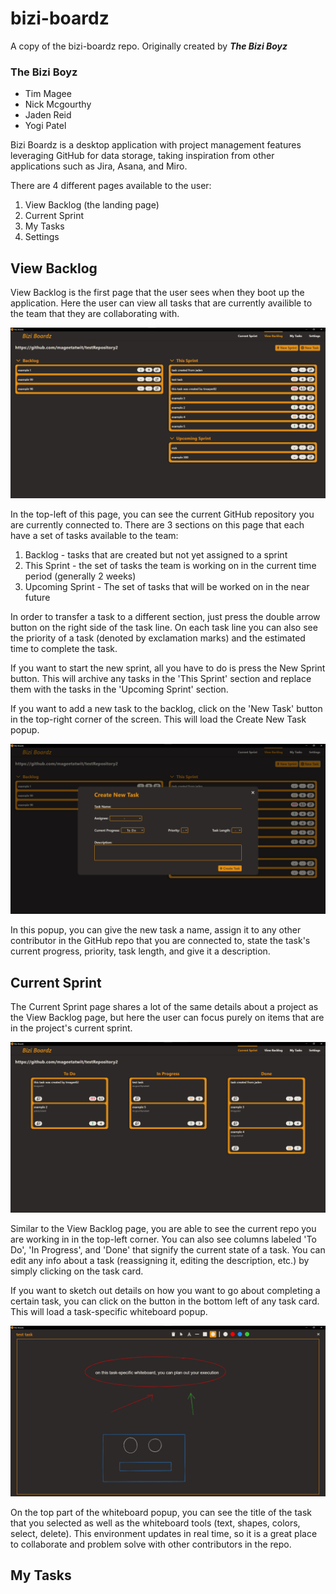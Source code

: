 # bizi-boardz
A copy of the bizi-boardz repo. Originally created by ***The Bizi Boyz***

### The Bizi Boyz
- Tim Magee 
- Nick Mcgourthy
- Jaden Reid
- Yogi Patel

Bizi Boardz is a desktop application with project management features leveraging GitHub for data storage, taking inspiration from other applications such as Jira, Asana, and Miro. 

There are 4 different pages available to the user: 
1. View Backlog (the landing page)
2. Current Sprint
3. My Tasks
4. Settings

## View Backlog
View Backlog is the first page that the user sees when they boot up the application. Here the user can view all tasks that are currently availible to the team that they are collaborating with.

![View Backlog page](img/view_backlog.png)

In the top-left of this page, you can see the current GitHub repository you are currently connected to. There are 3 sections on this page that each have a set of tasks available to the team:
1. Backlog - tasks that are created but not yet assigned to a sprint
2. This Sprint - the set of tasks the team is working on in the current time period (generally 2 weeks)
3. Upcoming Sprint - The set of tasks that will be worked on in the near future

In order to transfer a task to a different section, just press the double arrow button on the right side of the task line. On each task line you can also see the priority of a task (denoted by exclamation marks) and the estimated time to complete the task.

If you want to start the new sprint, all you have to do is press the New Sprint button. This will archive any tasks in the 'This Sprint' section and replace them with the tasks in the 'Upcoming Sprint' section.

If you want to add a new task to the backlog, click on the 'New Task' button in the top-right corner of the screen. This will load the Create New Task popup.

![Create New Task popup](img/create_new_task.png)

In this popup, you can give the new task a name, assign it to any other contributor in the GitHub repo that you are connected to, state the task's current progress, priority, task length, and give it a description.

## Current Sprint
The Current Sprint page shares a lot of the same details about a project as the View Backlog page, but here the user can focus purely on items that are in the project's current sprint.

![Current Sprint page](img/current_sprint.png)

Similar to the View Backlog page, you are able to see the current repo you are working in in the top-left corner. You can also see columns labeled 'To Do', 'In Progress', and 'Done' that signify the current state of a task. You can edit any info about a task (reassigning it, editing the description, etc.) by simply clicking on the task card. 

If you want to sketch out details on how you want to go about completing a certain task, you can click on the button in the bottom left of any task card. This will load a task-specific whiteboard popup.

![Task-specific Whiteboard popup](img/whiteboard.png)

On the top part of the whiteboard popup, you can see the title of the task that you selected as well as the whiteboard tools (text, shapes, colors, select, delete). This environment updates in real time, so it is a great place to collaborate and problem solve with other contributors in the repo.

## My Tasks